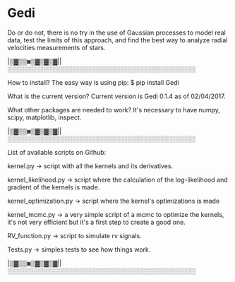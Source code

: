 # Gedi

Do or do not, there is no try in the use of Gaussian processes to model real data, test the limits of this approach, and find the best way to analyze radial velocities measurements of stars.
 
|▒▓▒▒◙▒▓▒▓▒▓||░░░░░░░░░░░░░░░░░░░░░░░░░░░░░░░░░░░░░░░░░░░
 
 How to install?
 The easy way is using pip: $ pip install Gedi
 
 What is the current version?
 Current version is Gedi 0.1.4 as of 02/04/2017.

 What other packages are needed to work?
 It's necessary to have numpy, scipy, matplotlib, inspect.
 
|▒▓▒▒◙▒▓▒▓▒▓||░░░░░░░░░░░░░░░░░░░░░░░░░░░░░░░░░░░░░░░░░░░

 List of available scripts on Github:
 
 kernel.py -> script with all the kernels and its derivatives.
 
 kernel_likelihood.py -> script where the  calculation of the log-likelihood and gradient of the kernels is made.

 kernel_optimization.py -> script where the kernel's optimizations is made

 kernel_mcmc.py -> a very simple script of a mcmc to optimize the kernels, it's not very efficient but it's a first step to create a good one.

 RV_function.py -> script to simulate rv signals.

 Tests.py -> simples tests to see how things work.

|▒▓▒▒◙▒▓▒▓▒▓||░░░░░░░░░░░░░░░░░░░░░░░░░░░░░░░░░░░░░░░░░░░
